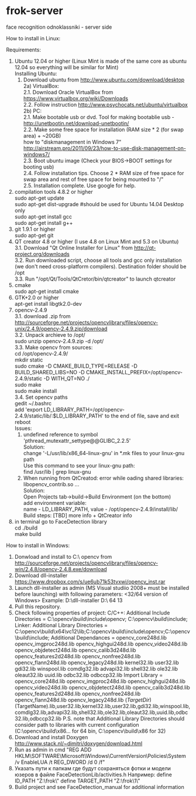 frok-server
===========

face recognition odnoklassniki - server side

How to install in Linux:

Requirements:
1. Ubuntu 12.04 or higher (Linux Mint is made of the same core as ubuntu 12.04 so everything will be similar for Mint)  
	Installing Ubuntu:  
	1) Download ubuntu from http://www.ubuntu.com/download/desktop  
	2a) VirtualBox:  
		2.1. Download Oracle VirtualBox from https://www.virtualbox.org/wiki/Downloads  
		2.2. Follow instruction http://www.psychocats.net/ubuntu/virtualbox  
	2b) PC:  
		2.1. Make bootable usb or dvd. Tool for making bootablie usb - http://unetbootin.net/download-unetbootin/  
		2.2. Make some free space for installation (RAM size * 2 (for swap area) + ~20GB)  
			how to "diskmanagement in Windows 7" http://airstream.pro/2011/09/23/how-to-use-disk-management-on-windows7/  
		2.3. Boot ubuntu image (Check your BIOS->BOOT settings for booting usb)  
		2.4. Follow installation tips. Choose 2 * RAM size of free space for swap area and rest of free space for being mounted to "/"  
		2.5. Installation complete. Use google for help.  
2. compilation tools 4.8.2 or higher  
	sudo apt-get update  
	sudo apt-get dist-upgrade	#should be used for Ubuntu 14.04 Desktop only  
	sudo apt-get install gcc  
	sudo apt-get install g++  
3. git 1.9.1 or higher  
	sudo apt-get git  
4. QT creator 4.8 or higher (I use 4.8 on Linux Mint and 5.3 on Ubuntu)  
	3.1. Download "Qt Online Installer for Linux" from http://qt-project.org/downloads  
	3.2. Run downloaded script, choose all tools and gcc only installation (we don't need cross-platform compilers). Destination folder should be /opt  
	3.3. Run "/opt/Qt/Tools/QtCretor/bin/qtcreator" to launch qtcreator  
5. cmake  
	sudo apt-get install cmake  
6. GTK+2.0 or higher  
	apt-get install libgtk2.0-dev  
7. opencv-2.4.9  
	3.1. download .zip from http://sourceforge.net/projects/opencvlibrary/files/opencv-unix/2.4.9/opencv-2.4.9.zip/download  
	3.2. Unpack archieve to /opt/  
		sudo unzip opencv-2.4.9.zip -d /opt/  
	3.3. Make opencv from sources:  
		cd /opt/opencv-2.4.9/  
		mkdir static  
		sudo cmake -D CMAKE_BUILD_TYPE=RELEASE -D BUILD_SHARED_LIBS=NO -D CMAKE_INSTALL_PREFIX=/opt/opencv-2.4.9/static -D WITH_QT=NO ./  
		sudo make  
		sudo make install  
	3.4. Set opencv paths  
		gedit ~/.bashrc  
		add 'export LD_LIBRARY_PATH=/opt/opencv-2.4.9/static/lib/:$LD_LIBRARY_PATH' to the end of file, save and exit  
		reboot  
Issues:  
	1. undefined reference to symbol 'pthread_mutexattr_settype@@GLIBC_2.2.5'  
	 	Solution:  
			change '-L/usr/lib/x86_64-linux-gnu' in *.mk files to your linux-gnu path  
			Use this command to see your linux-gnu path:  
				find /usr/lib | grep linux-gnu  
	2. When running from QtCreatod: error while oading shared libraries: libopencv_contrib.so ...  
		Solution:  
			Open Projects tab->build->Build Environment (on the bottom)  
			add environment variable:  
			name - LD_LIBRARY_PATH, value - /opt/opencv-2.4.9/install/lib/  
Build steps:        [TBD] more info + QtCreator info  
1. in terminal go to FaceDetection library  
 	cd ./build  
	make build  

How to install in Windows:
1. Donwload and install to C:\ opencv from http://sourceforge.net/projects/opencvlibrary/files/opencv-win/2.4.8/opencv-2.4.8.exe/download
2. Download dll-installer https://www.dropbox.com/s/ue6ub71k53tvxwi/opencv_inst.rar
3. Launch dll-installer as admin (MS Visual studiio 2008+ must be installed before launching) with following parameters:
    <path to dll-installer> <32/64 version of Windows> <MS Visual studio version>
        Example: D:\dll-installer D:\ 64 13
4. Pull this repository.
5. Check following properties of project:
    C/C++: 
        Additional Include Directories = C:\opencv\build\include\opencv; C:\opencv\build\include;
    Linker:
        Additional Library Directories = C:\opencv\build\x64\vc12\lib;C:\opencv\build\include\opencv;C:\opencv\build\include;
        Additional Dependances = opencv_core248d.lib opencv_imgproc248d.lib opencv_highgui248d.lib opencv_video248d.lib opencv_objdetect248d.lib opencv_calib3d248d.lib opencv_features2d248d.lib opencv_nonfree248d.lib opencv_flann248d.lib opencv_legacy248d.lib kernel32.lib user32.lib gdi32.lib winspool.lib comdlg32.lib advapi32.lib shell32.lib ole32.lib oleaut32.lib uuid.lib odbc32.lib odbccp32.lib
        Import Library = opencv_core248d.lib opencv_imgproc248d.lib opencv_highgui248d.lib opencv_video248d.lib opencv_objdetect248d.lib opencv_calib3d248d.lib opencv_features2d248d.lib opencv_nonfree248d.lib opencv_flann248d.lib opencv_legacy248d.lib $(TargetDir)$(TargetName).lib,user32.lib,kernel32.lib,user32.lib,gdi32.lib,winspool.lib,comdlg32.lib,advapi32.lib,shell32.lib,ole32.lib,oleaut32.lib,uuid.lib,odbc32.lib,odbccp32.lib
    P.S. note that Additional Library Directories should consider path to libraries with current configuration (C:\opencv\build\x86... for 64 bin, C:\opencv\build\x86 for 32)
6. Download and install Doxygen http://www.stack.nl/~dimitri/doxygen/download.html
7. Run as admin in cmd
    "REG ADD HKLM\SOFTWARE\Microsoft\Windows\CurrentVersion\Policies\System /v EnableLUA /t REG_DWORD /d 0 /f"
8.  Указать пути к папкам где будут сохраняться фотки и модели юзеров в файле FaceDetectionLib/activities.h
    Например:
    define ID_PATH				"Z:\\frok\\"
    define TARGET_PATH			"Z:\\frok\\1\\"
9. Build project and see FaceDetection_manual for additional information
